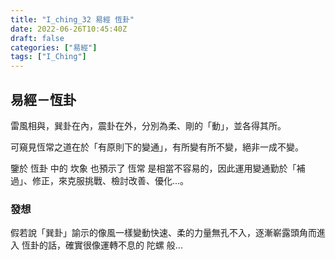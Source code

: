 ```yaml
---
title: "I_ching_32 易經 恆卦"
date: 2022-06-26T10:45:40Z
draft: false
categories: ["易經"]
tags: ["I_Ching"]
---
```


## 易經－恆卦

雷風相與，巽卦在內，震卦在外，分別為柔、剛的「動」，並各得其所。

可窺見恆常之道在於「有原則下的變通」，有所變有所不變，絕非一成不變。

鑒於 恆卦 中的 坎象 也預示了 恆常 是相當不容易的，因此運用變通勤於「補過」、修正，來克服挑戰、檢討改善、優化...。

### 發想

假若說「巽卦」諭示的像風一樣變動快速、柔的力量無孔不入，逐漸嶄露頭角而進入 恆卦的話，確實很像運轉不息的 陀螺 般...
